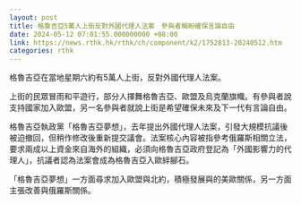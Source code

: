 ```yaml
---
layout: post
title: 格魯吉亞5萬人上街反對外國代理人法案　參與者稱盼確保言論自由
date: 2024-05-12 07:01:55.000000000 +08:00
link: https://news.rthk.hk/rthk/ch/component/k2/1752813-20240512.htm
categories: rthk
---
```


格魯吉亞在當地星期六約有5萬人上街，反對外國代理人法案。

上街的民眾冒雨和平遊行，部分人揮舞格魯吉亞、歐盟及烏克蘭旗幟。有參與者說支持國家加入歐盟，另一名參與者就說上街是希望確保未來及下一代有言論自由。

格魯吉亞執政黨「格魯吉亞夢想」，去年提出外國代理人法案，引發大規模抗議後被迫撤回，但稍作修改後重新提交議會。法案核心內容被指參考俄羅斯相關立法，要求兩成以上資金來自海外的組織，必須向格魯吉亞政府登記為「外國影響力的代理人」，抗議者認為法案會成為格魯吉亞入歐絆腳石。

「格魯吉亞夢想」一方面尋求加入歐盟與北約，積極發展與的美歐關係，另一方面主張改善與俄羅斯關係。

